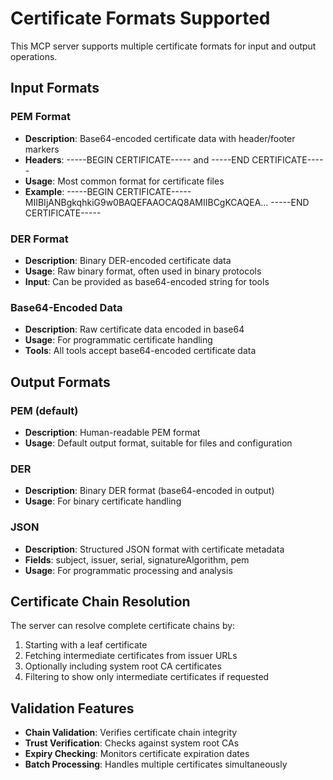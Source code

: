 # Certificate Formats Supported

This MCP server supports multiple certificate formats for input and output operations.

## Input Formats

### PEM Format
- **Description**: Base64-encoded certificate data with header/footer markers
- **Headers**: -----BEGIN CERTIFICATE----- and -----END CERTIFICATE-----
- **Usage**: Most common format for certificate files
- **Example**:
  -----BEGIN CERTIFICATE-----
  MIIBIjANBgkqhkiG9w0BAQEFAAOCAQ8AMIIBCgKCAQEA...
  -----END CERTIFICATE-----

### DER Format
- **Description**: Binary DER-encoded certificate data
- **Usage**: Raw binary format, often used in binary protocols
- **Input**: Can be provided as base64-encoded string for tools

### Base64-Encoded Data
- **Description**: Raw certificate data encoded in base64
- **Usage**: For programmatic certificate handling
- **Tools**: All tools accept base64-encoded certificate data

## Output Formats

### PEM (default)
- **Description**: Human-readable PEM format
- **Usage**: Default output format, suitable for files and configuration

### DER
- **Description**: Binary DER format (base64-encoded in output)
- **Usage**: For binary certificate handling

### JSON
- **Description**: Structured JSON format with certificate metadata
- **Fields**: subject, issuer, serial, signatureAlgorithm, pem
- **Usage**: For programmatic processing and analysis

## Certificate Chain Resolution

The server can resolve complete certificate chains by:
1. Starting with a leaf certificate
2. Fetching intermediate certificates from issuer URLs
3. Optionally including system root CA certificates
4. Filtering to show only intermediate certificates if requested

## Validation Features

- **Chain Validation**: Verifies certificate chain integrity
- **Trust Verification**: Checks against system root CAs
- **Expiry Checking**: Monitors certificate expiration dates
- **Batch Processing**: Handles multiple certificates simultaneously
